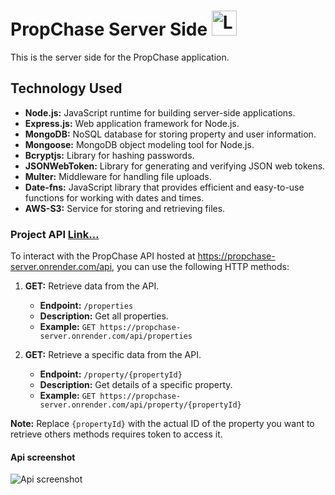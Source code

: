 # PropChase Server Side <img src="https://prop-chase.s3.amazonaws.com/PropChase-1689118854280.png" height="40px" width="40px" alt="Logo"/> 

This is the server side for the PropChase application.

## Technology Used
  - **Node.js:** JavaScript runtime for building server-side applications.
  - **Express.js:** Web application framework for Node.js.
  - **MongoDB:** NoSQL database for storing property and user information.
  - **Mongoose:** MongoDB object modeling tool for Node.js.
  - **Bcryptjs:** Library for hashing passwords.
  - **JSONWebToken:** Library for generating and verifying JSON web tokens.
  - **Multer:** Middleware for handling file uploads.
  - **Date-fns:** JavaScript library that provides efficient and easy-to-use functions for working with dates and times.
  - **AWS-S3:** Service for storing and retrieving files.

### Project API [Link...](https://propchase-server.onrender.com/api)
To interact with the PropChase API hosted at https://propchase-server.onrender.com/api, you can use the following HTTP methods:

1. **GET:** Retrieve data from the API.
   - **Endpoint:** `/properties`
   - **Description:** Get all properties.
   - **Example:** `GET https://propchase-server.onrender.com/api/properties`

2. **GET:** Retrieve a specific data from the API.
   - **Endpoint:** `/property/{propertyId}`
   - **Description:** Get details of a specific property.
   - **Example:** `GET https://propchase-server.onrender.com/api/property/{propertyId}`

**Note:** Replace `{propertyId}` with the actual ID of the property you want to retrieve others methods requires token to access it.

#### Api screenshot
![Api screenshot](https://prop-chase.s3.amazonaws.com/PropChase-1689183902435.png)